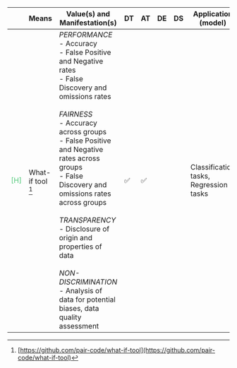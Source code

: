 |       | Means  | Value(s) and Manifestation(s)| DT|AT | DE | DS | Application (model) | Approach | Visual elements | Additional details
| ----------- |  --------------------------- | ---------------  |------------------------------|-------------| ----------------------|----------------------|----------------------------|--------------------|------------------------|--------------------------------- |
<span style="color:#50C878">[H]</span> | What-if tool [^1] | *PERFORMANCE* <br> - Accuracy <br> - False Positive and Negative rates <br> - False Discovery and omissions rates<br><br> *FAIRNESS* <br> - Accuracy across groups <br> - False Positive and Negative rates across groups <br> - False Discovery and omissions rates across groups<br><br> *TRANSPARENCY* <br> - Disclosure of origin and properties of data<br><br> *NON-DISCRIMINATION* <br> - Analysis of data for potential biases, data quality assessment | ✅| ✅| | | Classification tasks, Regression tasks| | - Confusion matrices <br> - (Two-dimensional) Histogram <br> - Scatterplots <br> - Summary statistics of datasets <br> - Partial dependence plots| Interactive modules include: list of feature values, inference values, and counterfactual controls

[^1]: [https://github.com/pair-code/what-if-tool](https://github.com/pair-code/what-if-tool)